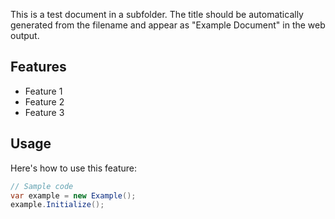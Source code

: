 This is a test document in a subfolder. The title should be automatically generated from the filename and appear as "Example Document" in the web output.

## Features

- Feature 1
- Feature 2 
- Feature 3

## Usage

Here's how to use this feature:

```csharp
// Sample code
var example = new Example();
example.Initialize();
``` 